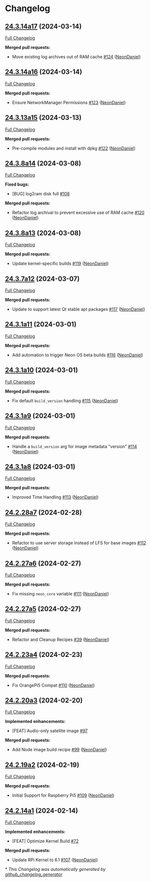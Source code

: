 # Changelog

## [24.3.14a17](https://github.com/NeonGeckoCom/neon_debos/tree/24.3.14a17) (2024-03-14)

[Full Changelog](https://github.com/NeonGeckoCom/neon_debos/compare/24.3.14a16...24.3.14a17)

**Merged pull requests:**

- Move existing log archives out of RAM cache [\#124](https://github.com/NeonGeckoCom/neon_debos/pull/124) ([NeonDaniel](https://github.com/NeonDaniel))

## [24.3.14a16](https://github.com/NeonGeckoCom/neon_debos/tree/24.3.14a16) (2024-03-14)

[Full Changelog](https://github.com/NeonGeckoCom/neon_debos/compare/24.3.13a15...24.3.14a16)

**Merged pull requests:**

- Ensure NetworkManager Permissions [\#123](https://github.com/NeonGeckoCom/neon_debos/pull/123) ([NeonDaniel](https://github.com/NeonDaniel))

## [24.3.13a15](https://github.com/NeonGeckoCom/neon_debos/tree/24.3.13a15) (2024-03-13)

[Full Changelog](https://github.com/NeonGeckoCom/neon_debos/compare/24.3.8a14...24.3.13a15)

**Merged pull requests:**

- Pre-compile modules and install with dpkg [\#122](https://github.com/NeonGeckoCom/neon_debos/pull/122) ([NeonDaniel](https://github.com/NeonDaniel))

## [24.3.8a14](https://github.com/NeonGeckoCom/neon_debos/tree/24.3.8a14) (2024-03-08)

[Full Changelog](https://github.com/NeonGeckoCom/neon_debos/compare/24.3.8a13...24.3.8a14)

**Fixed bugs:**

- \[BUG\] log2ram disk full [\#108](https://github.com/NeonGeckoCom/neon_debos/issues/108)

**Merged pull requests:**

- Refactor log archival to prevent excessive use of RAM cache [\#120](https://github.com/NeonGeckoCom/neon_debos/pull/120) ([NeonDaniel](https://github.com/NeonDaniel))

## [24.3.8a13](https://github.com/NeonGeckoCom/neon_debos/tree/24.3.8a13) (2024-03-08)

[Full Changelog](https://github.com/NeonGeckoCom/neon_debos/compare/24.3.7a12...24.3.8a13)

**Merged pull requests:**

- Update kernel-specific builds [\#119](https://github.com/NeonGeckoCom/neon_debos/pull/119) ([NeonDaniel](https://github.com/NeonDaniel))

## [24.3.7a12](https://github.com/NeonGeckoCom/neon_debos/tree/24.3.7a12) (2024-03-07)

[Full Changelog](https://github.com/NeonGeckoCom/neon_debos/compare/24.3.1a11...24.3.7a12)

**Merged pull requests:**

- Update to support latest Qt stable apt packages [\#117](https://github.com/NeonGeckoCom/neon_debos/pull/117) ([NeonDaniel](https://github.com/NeonDaniel))

## [24.3.1a11](https://github.com/NeonGeckoCom/neon_debos/tree/24.3.1a11) (2024-03-01)

[Full Changelog](https://github.com/NeonGeckoCom/neon_debos/compare/24.3.1a10...24.3.1a11)

**Merged pull requests:**

- Add automation to trigger Neon OS beta builds [\#116](https://github.com/NeonGeckoCom/neon_debos/pull/116) ([NeonDaniel](https://github.com/NeonDaniel))

## [24.3.1a10](https://github.com/NeonGeckoCom/neon_debos/tree/24.3.1a10) (2024-03-01)

[Full Changelog](https://github.com/NeonGeckoCom/neon_debos/compare/24.3.1a9...24.3.1a10)

**Merged pull requests:**

- Fix default `build_version` handling [\#115](https://github.com/NeonGeckoCom/neon_debos/pull/115) ([NeonDaniel](https://github.com/NeonDaniel))

## [24.3.1a9](https://github.com/NeonGeckoCom/neon_debos/tree/24.3.1a9) (2024-03-01)

[Full Changelog](https://github.com/NeonGeckoCom/neon_debos/compare/24.3.1a8...24.3.1a9)

**Merged pull requests:**

- Handle a `build_version` arg for image metadata "version" [\#114](https://github.com/NeonGeckoCom/neon_debos/pull/114) ([NeonDaniel](https://github.com/NeonDaniel))

## [24.3.1a8](https://github.com/NeonGeckoCom/neon_debos/tree/24.3.1a8) (2024-03-01)

[Full Changelog](https://github.com/NeonGeckoCom/neon_debos/compare/24.2.28a7...24.3.1a8)

**Merged pull requests:**

- Improved Time Handling [\#113](https://github.com/NeonGeckoCom/neon_debos/pull/113) ([NeonDaniel](https://github.com/NeonDaniel))

## [24.2.28a7](https://github.com/NeonGeckoCom/neon_debos/tree/24.2.28a7) (2024-02-28)

[Full Changelog](https://github.com/NeonGeckoCom/neon_debos/compare/24.2.27a6...24.2.28a7)

**Merged pull requests:**

- Refactor to use server storage instead of LFS for base images [\#112](https://github.com/NeonGeckoCom/neon_debos/pull/112) ([NeonDaniel](https://github.com/NeonDaniel))

## [24.2.27a6](https://github.com/NeonGeckoCom/neon_debos/tree/24.2.27a6) (2024-02-27)

[Full Changelog](https://github.com/NeonGeckoCom/neon_debos/compare/24.2.27a5...24.2.27a6)

**Merged pull requests:**

- Fix missing `neon_core` variable [\#111](https://github.com/NeonGeckoCom/neon_debos/pull/111) ([NeonDaniel](https://github.com/NeonDaniel))

## [24.2.27a5](https://github.com/NeonGeckoCom/neon_debos/tree/24.2.27a5) (2024-02-27)

[Full Changelog](https://github.com/NeonGeckoCom/neon_debos/compare/24.2.23a4...24.2.27a5)

**Merged pull requests:**

- Refactor and Cleanup Recipes [\#39](https://github.com/NeonGeckoCom/neon_debos/pull/39) ([NeonDaniel](https://github.com/NeonDaniel))

## [24.2.23a4](https://github.com/NeonGeckoCom/neon_debos/tree/24.2.23a4) (2024-02-23)

[Full Changelog](https://github.com/NeonGeckoCom/neon_debos/compare/24.2.20a3...24.2.23a4)

**Merged pull requests:**

- Fix OrangePi5 Compat [\#110](https://github.com/NeonGeckoCom/neon_debos/pull/110) ([NeonDaniel](https://github.com/NeonDaniel))

## [24.2.20a3](https://github.com/NeonGeckoCom/neon_debos/tree/24.2.20a3) (2024-02-20)

[Full Changelog](https://github.com/NeonGeckoCom/neon_debos/compare/24.2.19a2...24.2.20a3)

**Implemented enhancements:**

- \[FEAT\] Audio-only satellite image [\#97](https://github.com/NeonGeckoCom/neon_debos/issues/97)

**Merged pull requests:**

- Add Node image build recipe [\#99](https://github.com/NeonGeckoCom/neon_debos/pull/99) ([NeonDaniel](https://github.com/NeonDaniel))

## [24.2.19a2](https://github.com/NeonGeckoCom/neon_debos/tree/24.2.19a2) (2024-02-19)

[Full Changelog](https://github.com/NeonGeckoCom/neon_debos/compare/24.2.14a1...24.2.19a2)

**Merged pull requests:**

- Initial Support for Raspberry Pi5 [\#109](https://github.com/NeonGeckoCom/neon_debos/pull/109) ([NeonDaniel](https://github.com/NeonDaniel))

## [24.2.14a1](https://github.com/NeonGeckoCom/neon_debos/tree/24.2.14a1) (2024-02-14)

[Full Changelog](https://github.com/NeonGeckoCom/neon_debos/compare/24.2.12...24.2.14a1)

**Implemented enhancements:**

- \[FEAT\] Optimize Kernel Build [\#72](https://github.com/NeonGeckoCom/neon_debos/issues/72)

**Merged pull requests:**

- Update RPi Kernel to 6.1 [\#107](https://github.com/NeonGeckoCom/neon_debos/pull/107) ([NeonDaniel](https://github.com/NeonDaniel))



\* *This Changelog was automatically generated by [github_changelog_generator](https://github.com/github-changelog-generator/github-changelog-generator)*
